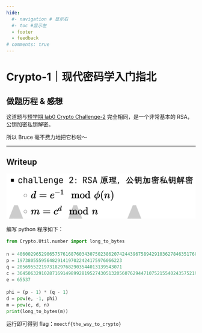 ```yaml
---
hide:
  #- navigation # 显示右
  #- toc #显示左
  - footer
  - feedback
# comments: true
---  
```


# Crypto-1｜现代密码学入门指北

## 做题历程 & 感想

这道题与[短学期 lab0 Crypto Challenge-2](https://brucejqs.github.io/MyNotebook/blog/CTF/2023-2024%E6%9A%91%E7%9F%AD%E5%AD%A6%E6%9C%9F/Lab0%20Report/#challenge-2_3) 完全相同，是一个非常基本的 RSA，公钥加密私钥解密。

所以 Bruce 毫不费力地把它秒啦～
***
## Writeup

![](../../../../assets/Pasted%20image%2020240925144532.png)

编写 python 程序如下：

``` python
from Crypto.Util.number import long_to_bytes

n = 40600296529065757616876034307502386207424439675894291036278463517602256790833
p = 197380555956482914197022424175976066223
q = 205695522197318297682903544013139543071
c = 36450632910287169149899281952743051320560762944710752155402435752196566406306
e = 65537

phi = (p - 1) * (q - 1)
d = pow(e, -1, phi)
m = pow(c, d, n)
print(long_to_bytes(m))
```

运行即可得到 flag：`moectf{the_way_to_crypto}`